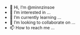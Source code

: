 - 👋 Hi, I’m @minnzinsoe
- 👀 I’m interested in ...
- 🌱 I’m currently learning ...
- 💞️ I’m looking to collaborate on ...
- 📫 How to reach me ...

<!---
minnzinsoe/minnzinsoe is a ✨ special ✨ repository because its `README.md` (this file) appears on your GitHub profile.
You can click the Preview link to take a look at your changes.
--->
